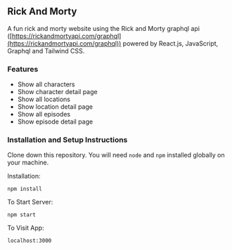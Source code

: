 ## Rick And Morty  
 A fun rick and morty website using the Rick and Morty graphql api ([https://rickandmortyapi.com/graphql](https://rickandmortyapi.com/graphql)) 
 powered by React.js, JavaScript, Graphql and Tailwind CSS.

<!-- View live website [WriteUp](https://rickandmortyapi.com/graphql) -->

### Features
- Show all characters
- Show character detail page
- Show all locations
- Show location detail page
- Show all episodes 
- Show episode detail page

### Installation and Setup Instructions

Clone down this repository. You will need `node` and `npm` installed globally on your machine.  

Installation:

`npm install`  

To Start Server:

`npm start`  

To Visit App:

`localhost:3000`  
